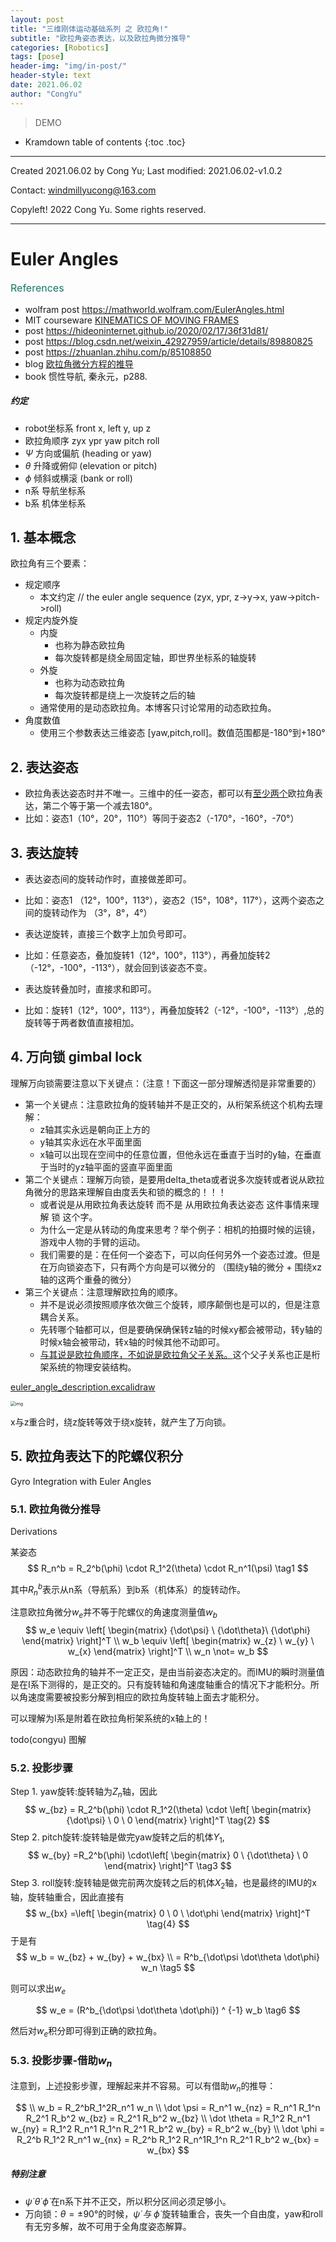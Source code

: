 ```yaml
---
layout: post
title: "三维刚体运动基础系列 之 欧拉角!"
subtitle: "欧拉角姿态表达，以及欧拉角微分推导"
categories: [Robotics]
tags: [pose]
header-img: "img/in-post/"
header-style: text
date: 2021.06.02
author: "CongYu"
---
```


>  DEMO

* Kramdown table of contents
{:toc .toc}

----

Created 2021.06.02 by Cong Yu; Last modified: 2021.06.02-v1.0.2

Contact: [windmillyucong@163.com](mailto:windmillyucong@163.com)

Copyleft! 2022 Cong Yu. Some rights reserved.

----

# Euler Angles

<p style="font-size:16px;color:#176;text-align:left;">References</p> 

- wolfram post https://mathworld.wolfram.com/EulerAngles.html
- MIT courseware [KINEMATICS OF MOVING FRAMES](https://ocw.mit.edu/courses/2-017j-design-of-electromechanical-robotic-systems-fall-2009/resources/mit2_017jf09_ch09/)
- post https://hideoninternet.github.io/2020/02/17/36f31d81/
- post https://blog.csdn.net/weixin_42927959/article/details/89880825
- post https://zhuanlan.zhihu.com/p/85108850
- blog [欧拉角微分方程的推导](https://blog.csdn.net/waihekor/article/details/104158772)
- book 惯性导航, 秦永元，p288.


##### 约定

- robot坐标系  front  x, left  y, up  z
- 欧拉角顺序 zyx ypr yaw pitch roll
- $\Psi$ 方向或偏航 (heading or yaw)
- $\theta$  升降或俯仰 (elevation or pitch)
- $\phi$ 倾斜或横滚 (bank or roll)
- n系 导航坐标系
- b系 机体坐标系


## 1. 基本概念

欧拉角有三个要素：
- 规定顺序
	- 本文约定 // the euler angle sequence (zyx, ypr, z->y->x, yaw->pitch->roll)
- 规定内旋外旋
	- 内旋
		- 也称为静态欧拉角
		- 每次旋转都是绕全局固定轴，即世界坐标系的轴旋转
	- 外旋
		- 也称为动态欧拉角
		- 每次旋转都是绕上一次旋转之后的轴
	- 通常使用的是动态欧拉角。本博客只讨论常用的动态欧拉角。
- 角度数值
	- 使用三个参数表达三维姿态 [yaw,pitch,roll]。数值范围都是-180°到+180°

## 2. 表达姿态

- 欧拉角表达姿态时并不唯一。三维中的任一姿态，都可以有<u>至少两个</u>欧拉角表达，第二个等于第一个减去180°。
- 比如：姿态1（10°，20°，110°）等同于姿态2（-170°，-160°，-70°）


## 3. 表达旋转

- 表达姿态间的旋转动作时，直接做差即可。
- 比如：姿态1 （12°，100°，113°），姿态2（15°，108°，117°），这两个姿态之间的旋转动作为 （3°，8°，4°）

- 表达逆旋转，直接三个数字上加负号即可。
- 比如：任意姿态，叠加旋转1（12°，100°，113°），再叠加旋转2（-12°，-100°，-113°），就会回到该姿态不变。

- 表达旋转叠加时，直接求和即可。
- 比如：旋转1（12°，100°，113°），再叠加旋转2（-12°，-100°，-113°）,总的旋转等于两者数值直接相加。

## 4. 万向锁  gimbal lock 

理解万向锁需要注意以下关键点：（注意！下面这一部分理解透彻是非常重要的）

- 第一个关键点：注意欧拉角的旋转轴并不是正交的，从桁架系统这个机构去理解：
	- z轴其实永远是朝向正上方的
	- y轴其实永远在水平面里面
	- x轴可以出现在空间中的任意位置，但他永远在垂直于当时的y轴，在垂直于当时的yz轴平面的竖直平面里面
- 第二个关键点：理解万向锁，是要用delta_theta或者说多次旋转或者说从欧拉角微分的思路来理解自由度丢失和锁的概念的！！！
    - 或者说是从用欧拉角表达旋转  而不是 从用欧拉角表达姿态 这件事情来理解 锁 这个字。
    - 为什么一定是从转动的角度来思考？举个例子：相机的拍摄时候的运镜，游戏中人物的手臂的运动。
    - 我们需要的是：在任何一个姿态下，可以向任何另外一个姿态过渡。但是在万向锁姿态下，只有两个方向是可以微分的 （围绕y轴的微分 + 围绕xz轴的这两个重叠的微分）
- 第三个关键点：注意理解欧拉角的顺序。
	- 并不是说必须按照顺序依次做三个旋转，顺序颠倒也是可以的，但是注意耦合关系。
	- 先转哪个轴都可以，但是要确保确保转z轴的时候xy都会被带动，转y轴的时候x轴会被带动，转x轴的时候其他不动即可。
	- <u>与其说是欧拉角顺序，不如说是欧拉角父子关系。</u>这个父子关系也正是桁架系统的物理安装结构。

[euler_angle_description.excalidraw](Excalidraw/euler_angle_description.excalidraw.md)

<img src="https://raw.githubusercontent.com/YuYuCong/YuYuCong.github.io/develop/_posts/Excalidraw/euler_angle_description.excalidraw.png" alt="img" style="zoom:50%;" align='center' text ="euler_angle_description.excalidraw"/>

x与z重合时，绕z旋转等效于绕x旋转，就产生了万向锁。

## 5. 欧拉角表达下的陀螺仪积分

Gyro Integration with Euler Angles

### 5.1. 欧拉角微分推导

Derivations

某姿态 
$$
R_n^b = R_2^b(\phi) \cdot R_1^2(\theta) \cdot R_n^1(\psi) \tag1
$$

其中$R_n^b$表示从n系（导航系）到b系（机体系）的旋转动作。

注意欧拉角微分$w_e$并不等于陀螺仪的角速度测量值$w_b$
$$
w_e \equiv \left[
\begin{matrix}
{\dot\psi} \ {\dot\theta}\ {\dot\phi} 
\end{matrix}
\right]^T 
\\
w_b \equiv \left[
\begin{matrix}
w_{z} \ w_{y} \ w_{x}
\end{matrix}
\right]^T 
\\
w_n \not= w_b 
$$

原因：动态欧拉角的轴并不一定正交，是由当前姿态决定的。而IMU的瞬时测量值是在I系下测得的，是正交的。只有旋转轴和角速度轴重合的情况下才能积分。所以角速度需要被投影分解到相应的欧拉角旋转轴上面去才能积分。

可以理解为I系是附着在欧拉角桁架系统的x轴上的！

todo(congyu) 图解

### 5.2. 投影步骤

Step 1. yaw旋转:旋转轴为$Z_n$轴，因此
$$
w_{bz} = R_2^b(\phi) \cdot R_1^2(\theta) \cdot
\left[
\begin{matrix} {\dot\psi} \ 0 \ 0 
\end{matrix}
\right]^T \tag{2}
$$
Step 2. pitch旋转:旋转轴是做完yaw旋转之后的机体$Y_1$,
$$
w_{by} =R_2^b(\phi) \cdot\left[
\begin{matrix} 
0 \ {\dot\theta} \ 0 
\end{matrix}
\right]^T \tag3
$$
Step 3. roll旋转:旋转轴是做完前两次旋转之后的机体$X_2$轴，也是最终的IMU的x轴，旋转轴重合，因此直接有
$$
w_{bx} =\left[
\begin{matrix}
0 \ 0 \ \dot\phi 
\end{matrix}
\right]^T \tag{4}
$$
于是有
$$
w_b = w_{bz} + w_{by} + w_{bx} 
\\
= R^b_{\dot\psi \dot\theta \dot\phi} w_n \tag5
$$

则可以求出$w_e$

$$
w_e = (R^b_{\dot\psi \dot\theta \dot\phi}) ^ {-1} w_b \tag6
$$

然后对$w_e$积分即可得到正确的欧拉角。

### 5.3. 投影步骤-借助$w_n$

注意到，上述投影步骤，理解起来并不容易。可以有借助$w_n$的推导：

$$
\\ w_b = R_2^bR_1^2R_n^1 w_n
\\ \dot \psi = R_n^1 w_{nz} = R_n^1 R_1^n R_2^1 R_b^2 w_{bz} = R_2^1 R_b^2 w_{bz}
\\ \dot \theta = R_1^2 R_n^1 w_{ny} = R_1^2 R_n^1 R_1^n R_2^1 R_b^2 w_{by} = R_b^2 w_{by}
\\ \dot \phi = R_2^b R_1^2 R_n^1 w_{nx} = R_2^b R_1^2 R_n^1R_1^n R_2^1 R_b^2 w_{bx} = w_{bx}
$$

##### 特别注意

- ${\dot\psi} \ {\dot\theta}\ {\dot\phi}$ 在n系下并不正交，所以积分区间必须足够小。
- 万向锁：$\theta = ±90°$的时候，${\dot\psi} \ 与\ {\dot\phi}$ 旋转轴重合，丧失一个自由度，yaw和roll有无穷多解，故不可用于全角度姿态解算。


